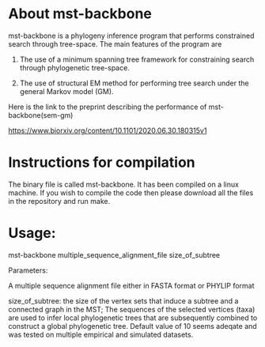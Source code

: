# About mst-backbone

mst-backbone is a phylogeny inference program that performs constrained search through tree-space. The main features of the program are

1) The use of a minimum spanning tree framework for constraining search through phylogenetic tree-space.

2) The use of structural EM method for performing tree search under the general Markov model (GM).

Here is the link to the preprint describing the performance of mst-backbone(sem-gm)

https://www.biorxiv.org/content/10.1101/2020.06.30.180315v1

# Instructions for compilation

The binary file is called mst-backbone. It has been compiled on a linux machine. If you wish to compile the code then please download all the files in the repository and run make. 

# Usage: 

mst-backbone  multiple_sequence_alignment_file  size_of_subtree

Parameters:

A multiple sequence alignment file either in FASTA format or PHYLIP format

size_of_subtree: the size of the vertex sets that induce a subtree and a connected graph in the MST; The sequences of the selected vertices (taxa) are used to infer local phylogenetic trees that are subsequently combined to construct a global phylogenetic tree. Default value of 10 seems adeqate and was tested on multiple empirical and simulated datasets.

